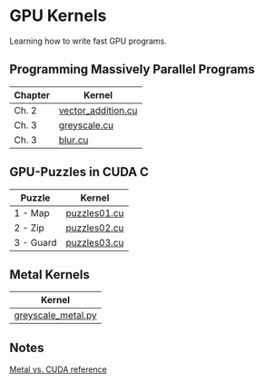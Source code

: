 # GPU Kernels

Learning how to write fast GPU programs.

## Programming Massively Parallel Programs 

| Chapter | Kernel |
|---------|--------|
| Ch. 2   | [vector_addition.cu](/pmpp/vector_addition/vector_addition.cu) |
| Ch. 3   | [greyscale.cu](/pmpp/greyscale/greyscale.cu) |
| Ch. 3   | [blur.cu](/pmpp/blur/blur.cu) |

## GPU-Puzzles in CUDA C

| Puzzle  | Kernel |
|---------|--------|
| 1 - Map | [puzzles01.cu](/gpu-puzzles/puzzle01/puzzle01.cu) |
| 2 - Zip | [puzzles02.cu](/gpu-puzzles/puzzle02/puzzle02.cu) |
| 3 - Guard | [puzzles03.cu](/gpu-puzzles/puzzle03/puzzle03.cu) |

## Metal Kernels

| Kernel |
|--------|
| [greyscale_metal.py](/metal/greyscale_metal.py) |

## Notes

[Metal vs. CUDA reference](notes/metal-vs-cuda.md)
